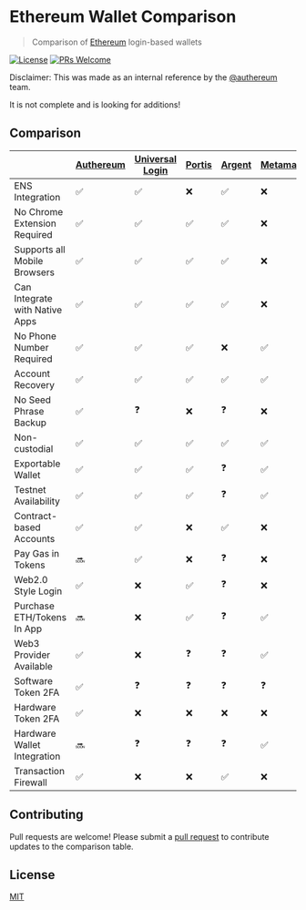 # Ethereum Wallet Comparison

> Comparison of [Ethereum](https://www.ethereum.org/) login-based wallets

[![License](http://img.shields.io/badge/license-MIT-blue.svg)](https://raw.githubusercontent.com/shanefontaine/ethereum-wallet-comparison/master/LICENSE)
[![PRs Welcome](https://img.shields.io/badge/PRs-welcome-brightgreen.svg)](#contributing)

Disclaimer: This was made as an internal reference by the [@authereum](https://twitter.com/authereum) team.

It is not complete and is looking for additions!

## Comparison

|  | [Authereum](https://authereum.org) | [Universal Login](https://universallogin.io/) | [Portis](https://www.portis.io/) | [Argent](https://www.argent.xyz/) | [Metamask](https://metamask.io/) | [Abridged](https://abridged.github.io/splash/) | [Fortmatic](https://fortmatic.com/) | [Dapper](https://www.dapperlabs.com/) | [Coinbase Wallet](https://wallet.coinbase.com/) | [Status](https://status.im/) | [Trust Wallet](https://trustwallet.com/) | [Ledger](https://www.ledger.com/) | [Gnosis Safe](https://safe.gnosis.io/) | ETHVault | NiftyWallet |
|---|---|---|---|---|---|---|---|---|---|---|---|---|---|---|---|
|ENS Integration                | ✅ | ✅ | ❌ | ✅ | ❌ | ✅ | ❌ | ❌ | ❌ | ✅ | ❌ | ❌ | ❌ | ❌ | ❓ |
|No Chrome Extension Required   | ✅ | ✅ | ✅ | ✅ | ❌ | ✅ | ✅ | ❌ | ✅ | ✅ | ✅ | ✅ | ❌ | ✅ | ❓ |
|Supports all Mobile Browsers   | ✅ | ✅ | ✅ | ✅ | ❌ | ✅ | ✅ | ❌ | ✅ | ✅ | ✅ | ❌ | ✅ | ❓ | ❓ |
|Can Integrate with Native Apps | ✅ | ✅ | ✅ | ✅ | ❌ | ✅ | ✅ | ❌ | ❌ | ❌ | ❌ | ❌ | ✅ | ❓ | ❓ |
|No Phone Number Required       | ✅ | ✅ | ✅ | ❌ | ✅ | ✅ | ❌ | ❌ | ❌ | ✅ | ✅ | ✅ | ❓ | ❓ | ❓ |
|Account Recovery               | ✅ | ✅ | ✅ | ✅ | ✅ | ✅ | ✅ | ✅ | ✅ | ❌ | ✅ | ❌ | ❌ | ❓ | ❓ |
|No Seed Phrase Backup          | ✅ | ❓ | ❌ | ❓ | ❌ | ✅ | ✅ | ❓ | ❌ | ✅ | ❌ | ❌ | ❓ | ❓ | ❓ |
|Non-custodial                  | ✅ | ✅ | ✅ | ✅ | ✅ | ✅ | ❌ | ✅ | ✅ | ✅ | ❓ | ✅ | ✅ | ❓ | ❓ |
|Exportable Wallet              | ✅ | ✅ | ✅ | ❓ | ✅ | ✅ | ✅ | ❌ | ❌ | ❌ | ❌ | ✅ | ❓ | ❓ | ❓ |
|Testnet Availability           | ✅ | ✅ | ✅ | ❓ | ✅ | ✅ | ✅ | ❌ | ✅ | ✅ | ❌ | ✅ | ❓ | ❓ | ❓ |
|Contract-based Accounts        | ✅ | ✅ | ❌ | ✅ | ❌ | ✅ | ❌ | ✅ | ❌ | ❌ | ❌ | ❌ | ✅ | ❓ | ❓ |
|Pay Gas in Tokens              | 🔜 | ✅ | ❌ | ❓ | ❌ | ❓ | ❌ | ❌ | ❌ | ❌ | ❌ | ❌ | ❓ | ❓ | ❓ |
|Web2.0 Style Login             | ✅ | ❌ | ✅ | ❓ | ❌ | ✅ | ✅ | ✅ | ❌ | ✅ | ❌ | ❌ | ❓ | ❓ | ❓ |
|Purchase ETH/Tokens In App     | 🔜 | ❌ | ✅ | ❓ | ✅ | 🔜 | ❓ | ✅ | ✅ | ❌ | ❌ | ❌ | ❓ | ❌ | ❓ |
|Web3 Provider Available        | ✅ | ❌ | ❓ | ❓ | ✅ | ❌ | ✅ | ❓ | ❓ | ❓ | ❓ | ❓ | ❌ | ❓ | ❓ |
|Software Token 2FA             | ✅ | ❓ | ❓ | ❓ | ❓ | ❌ | ❓ | ❓ | ❓ | ❓ | ❓ | ❓ | ❓ | ❓ | ❓ |
|Hardware Token 2FA             | ✅ | ❌ | ❌ | ❌ | ❌ | ❌ | ❌ | ❌ | ❌ | ❌ | ❌ | ❌ | ❌ | ❌ | ❌ |
|Hardware Wallet Integration    | 🔜 | ❓ | ❓ | ❓ | ✅ | ❌ | ❓ | ❓ | ❓ | ❓ | ❓ | ❓ | ❓ | ❓ | ❓ |
|Transaction Firewall           | ✅ | ❌ | ❌ | ✅ | ❌ | ❌ | ❌ | ❌ | ❌ | ❌ | ❌ | ❌ | ❌ | ❌ | ❌ |

## Contributing

Pull requests are welcome! Please submit a [pull request](https://github.com/shanefontaine/ethereum-wallet-comparison/compare) to contribute updates to the comparison table.

## License

[MIT](LICENSE)
